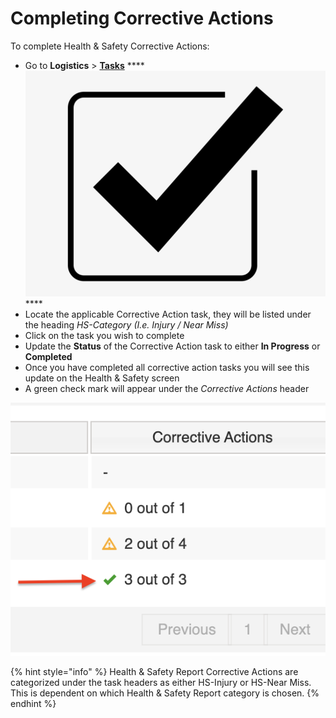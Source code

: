 # Completing Corrective Actions

To complete Health & Safety Corrective Actions:

* Go to **Logistics** > [**Tasks**](../tasks/) **** <img src="../../.gitbook/assets/Tasks.png" alt="" data-size="line"> ****&#x20;
* Locate the applicable Corrective Action task, they will be listed under the heading _HS-Category (I.e. Injury  / Near Miss)_
* Click on the task you wish to complete
* Update the **Status** of the Corrective Action task to either **In Progress** or **Completed**
* Once you have completed all corrective action tasks you will see this update on the Health & Safety screen
* A green check mark will appear under the _Corrective Actions_ header

![](<../../.gitbook/assets/Screenshot 2022-03-30 at 11.51.10.png>)

{% hint style="info" %}
Health & Safety Report Corrective Actions are categorized under the task headers as either HS-Injury or HS-Near Miss.  This is dependent on which Health & Safety Report category is chosen.
{% endhint %}

